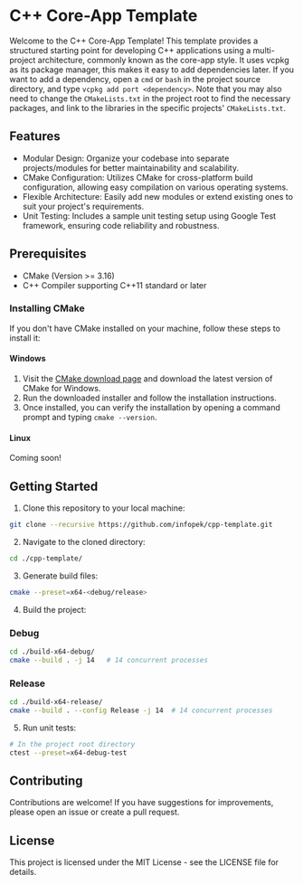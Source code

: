 # C++ Core-App Template
Welcome to the C++ Core-App Template! This template provides a structured starting point for developing C++ applications using a multi-project architecture, commonly known as the core-app style. It uses vcpkg as its package manager, this makes it easy to add dependencies later. If you want to add a dependency, open a `cmd` or `bash` in the project source directory, and type `vcpkg add port <dependency>`. Note that you may also need to change the `CMakeLists.txt` in the project root to find the necessary packages, and link to the libraries in the specific projects' `CMakeLists.txt`.

## Features
- Modular Design: Organize your codebase into separate projects/modules for better maintainability and scalability.
- CMake Configuration: Utilizes CMake for cross-platform build configuration, allowing easy compilation on various operating systems.
- Flexible Architecture: Easily add new modules or extend existing ones to suit your project's requirements.
- Unit Testing: Includes a sample unit testing setup using Google Test framework, ensuring code reliability and robustness.

## Prerequisites
- CMake (Version >= 3.16)
- C++ Compiler supporting C++11 standard or later

### Installing CMake
If you don't have CMake installed on your machine, follow these steps to install it:

#### Windows
1. Visit the [CMake download page](https://cmake.org/download/) and download the latest version of CMake for Windows.
2. Run the downloaded installer and follow the installation instructions.
3. Once installed, you can verify the installation by opening a command prompt and typing `cmake --version`.

#### Linux
Coming soon!

## Getting Started
1. Clone this repository to your local machine:
```bash
git clone --recursive https://github.com/infopek/cpp-template.git
```

2. Navigate to the cloned directory:
```bash
cd ./cpp-template/
```

3. Generate build files:
```bash
cmake --preset=x64-<debug/release>
```

4. Build the project:

### Debug
```bash
cd ./build-x64-debug/
cmake --build . -j 14   # 14 concurrent processes
```

### Release
```bash
cd ./build-x64-release/
cmake --build . --config Release -j 14  # 14 concurrent processes
```

5. Run unit tests:
```bash
# In the project root directory
ctest --preset=x64-debug-test
```

## Contributing
Contributions are welcome! If you have suggestions for improvements, please open an issue or create a pull request.

## License
This project is licensed under the MIT License - see the LICENSE file for details.
